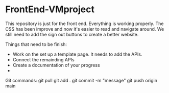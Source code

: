 # FrontEnd-VMproject

This repository is just for the front end.
Everything is working properly. The CSS has been improve and now it's easier to read and navigate around. We still need to add the sign out buttons to create a better website. 

Things that need to be finish:
- Work on the set up a template page. It needs to add the APIs.
- Connect the remainding APIs
- Create a documentation of your progress
- 

Git commands:
git pull
git add .
git commit -m "message"
git push origin main
